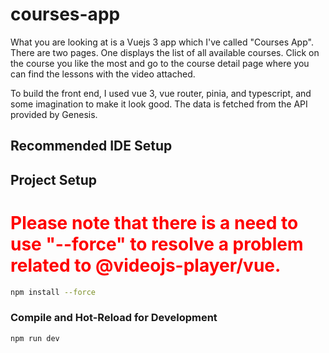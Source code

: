 # courses-app

What you are looking at is a Vuejs 3 app which I've called "Courses App". There are two pages. One displays the list of all available courses. Click on the course you like the most and go to the course detail page where you can find the lessons with the video attached.

To build the front end, I used vue 3, vue router, pinia, and typescript, and some imagination to make it look good. The data is fetched from the API provided by Genesis.

## Recommended IDE Setup

## Project Setup

 <h1 style="color:red;">Please note that there is a need to use "--force" to resolve a problem related to @videojs-player/vue.</h1>

```sh
npm install --force
```

### Compile and Hot-Reload for Development

```sh
npm run dev
```

